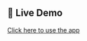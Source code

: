 ## 🚀 Live Demo
[Click here to use the app]([https://your-app-name.streamlit.app](https://farhanfahmid-python-todo-webapp-web-qpozzh.streamlit.app/))

